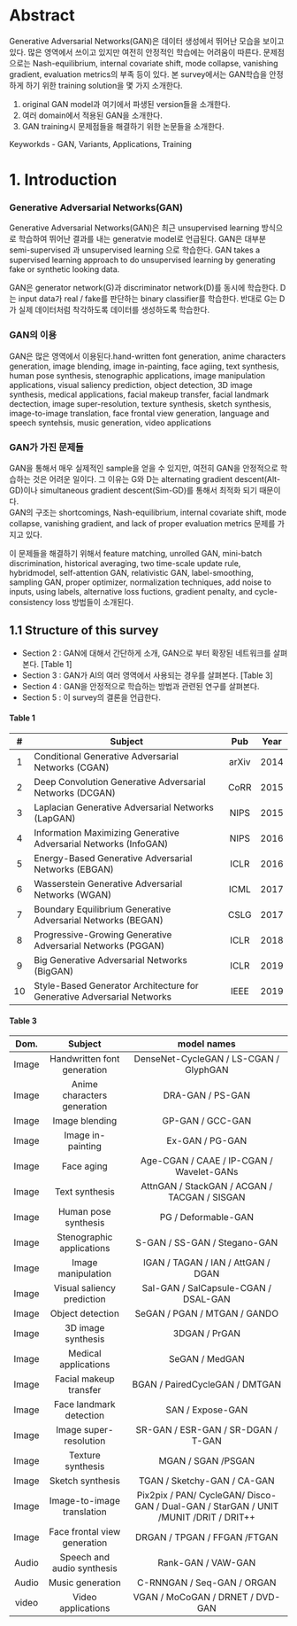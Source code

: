 # Abstract
Generative Adversarial Networks(GAN)은 데이터 생성에서 뛰어난 모습을 보이고 있다. 많은 영역에서 쓰이고 있지만 여전히 안정적인 학습에는 어려움이 따른다. 문제점으로는 Nash-equilibrium, internal covariate shift, mode collapse, vanishing gradient, evaluation metrics의 부족 등이 있다.  본 survey에서는 GAN학습을 안정하게 하기 위한 training solution을 몇 가지 소개한다.

1. original GAN model과 여기에서 파생된 version들을 소개한다.
2. 여러 domain에서 적용된 GAN을 소개한다.
3. GAN training시 문제점들을 해결하기 위한 논문들을 소개한다.

Keyworkds - GAN, Variants, Applications, Training

# 1. Introduction
### Generative Adversarial Networks(GAN)
Generative Adversarial Networks(GAN)은 최근 unsupervised learning 방식으로 학습하여 뛰어난 결과를 내는 generatvie model로 언급된다. GAN은 대부분 semi-supervised 과 unsupervised learning 으로 학습한다. GAN takes a supervised learning approach to do unsupervised learning by generating fake or synthetic looking data. 

GAN은 generator network(G)과 discriminator network(D)를 동시에 학습한다.  D는 input data가 real / fake를 판단하는 binary classifier를 학습한다. 반대로  G는 D가 실제 데이터처럼 착각하도록 데이터를 생성하도록 학습한다.

### GAN의 이용
GAN은 많은 영역에서 이용된다.hand-written font generation, anime characters generation, image blending, image in-painting, face agiing, text synthesis, human pose synthesis, stenographic applications, image manipulation applications, visual saliency prediction, object detection, 3D image synthesis, medical applications, facial makeup transfer, facial landmark dectection, image super-resolution, texture synthesis, sketch synthesis, image-to-image translation, face frontal view generation, language and speech syntehsis, music generation, video applications

### GAN가 가진 문제들
GAN을 통해서 매우 실제적인 sample을 얻을 수 있지만, 여전히 GAN을 안정적으로 학습하는 것은 어려운 일이다. 그 이유는 G와 D는 alternating gradient descent(Alt-GD)이나 simultaneous gradient descent(Sim-GD)를 통해서 최적화 되기 때문이다.  
GAN의 구조는 shortcomings, Nash-equilibrium, internal covariate shift, mode collapse, vanishing gradient, and lack of proper evaluation metrics 문제를 가지고 있다. 

이 문제들을 해결하기 위해서 feature matching, unrolled GAN, mini-batch discrimination, historical averaging, two time-scale update rule, hybridmodel, self-attention GAN, relativistic GAN, label-smoothing, sampling GAN, proper optimizer, normalization techniques, add noise to inputs, using labels, alternative loss fuctions, gradient penalty, and cycle-consistency loss 방법들이 소개된다. 

## 1.1 Structure of this survey
- Section 2 : GAN에 대해서 간단하게 소개, GAN으로 부터 확장된 네트워크를 살펴본다. [Table 1]
- Section 3 : GAN가 AI의 여러 영역에서 사용되는 경우를 살펴본다. [Table 3]
- Section 4 : GAN을 안정적으로 학습하는 방법과 관련된 연구를 살펴본다.
- Section 5 : 이 survey의 결론을 언급한다.

#### Table 1
|#|Subject|Pub|Year|
|:------:|---|:---:|:---:|
|1 |Conditional Generative Adversarial Networks (CGAN)|arXiv|2014|
|2 |Deep Convolution Generative Adversarial Networks (DCGAN)|CoRR|2015|
|3 |Laplacian Generative Adversarial Networks (LapGAN) |NIPS|2015|
|4 |Information Maximizing Generative Adversarial Networks (InfoGAN) |NIPS|2016|
|5 |Energy-Based Generative Adversarial Networks (EBGAN)|ICLR|2016|
|6 |Wasserstein Generative Adversarial Networks (WGAN)|ICML|2017|
|7 |Boundary Equilibrium Generative Adversarial Networks (BEGAN)|CSLG|2017|
|8 |Progressive-Growing Generative Adversarial Networks (PGGAN)|ICLR|2018|
|9 |Big Generative Adversarial Networks (BigGAN) |ICLR|2019|
|10 |Style-Based Generator Architecture for Generative Adversarial Networks|IEEE|2019|

#### Table 3
|Dom.|Subject | model names |
|:---:|:---:|:---:|
|Image |Handwritten font generation|DenseNet-CycleGAN / LS-CGAN / GlyphGAN|
|Image |Anime characters generation|DRA-GAN / PS-GAN |
|Image |Image blending| GP-GAN / GCC-GAN |
|Image |Image in-painting| Ex-GAN / PG-GAN |
|Image |Face aging| Age-CGAN / CAAE / IP-CGAN / Wavelet-GANs |
|Image |Text synthesis| AttnGAN / StackGAN / ACGAN / TACGAN / SISGAN |
|Image |Human pose synthesis| PG / Deformable-GAN |
|Image |Stenographic applications| S-GAN / SS-GAN / Stegano-GAN |
|Image |Image manipulation| IGAN / TAGAN / IAN / AttGAN / DGAN |
|Image |Visual saliency prediction| Sal-GAN / SalCapsule-CGAN / DSAL-GAN |
|Image |Object detection| SeGAN / PGAN / MTGAN / GANDO |
|Image |3D image synthesis| 3DGAN / PrGAN |
|Image |Medical applications| SeGAN / MedGAN |
|Image |Facial makeup transfer| BGAN / PairedCycleGAN / DMTGAN |
|Image |Face landmark detection| SAN / Expose-GAN |
|Image |Image super-resolution| SR-GAN / ESR-GAN / SR-DGAN / T-GAN |
|Image |Texture synthesis| MGAN / SGAN /PSGAN |
|Image |Sketch synthesis| TGAN / Sketchy-GAN / CA-GAN |
|Image |Image-to-image translation| Pix2pix / PAN/ CycleGAN/ Disco-GAN / Dual-GAN / StarGAN / UNIT /MUNIT /DRIT / DRIT++ |
|Image |Face frontal view generation| DRGAN / TPGAN / FFGAN /FTGAN |
|Audio |Speech and audio synthesis| Rank-GAN / VAW-GAN |
|Audio |Music generation|C-RNNGAN / Seq-GAN / ORGAN |
|video |Video applications| VGAN / MoCoGAN / DRNET / DVD-GAN |

